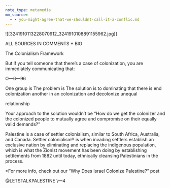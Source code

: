 ```yaml
---
note_type: metamedia
mm_source:
  - - you-might-agree-that-we-shouldnt-call-it-a-conflic.md
---
```


![[3241910113228070912_3241910108891155962.jpg]]

ALL SOURCES IN COMMENTS + BIO

The Colonialism Framework

But if you tell someone that there’s a case of
colonization, you are immediately communicating that:

O—6—96

One group is The problem is The solution is to
dominating that there is end colonization
another in an colonization and decolonize
unequal

relationship

Your approach to the solution wouldn’t be “How do we
get the colonizer and the colonized people to mutually
agree and compromise on their equally valid demands?”

Palestine is a case of settler colonialism, similar to
South Africa, Australia, and Canada. Settler colonialism®
is when invading settlers establish an exclusive nation by
eliminating and replacing the indigenous population,
which is what the Zionist movement has been doing by
establishing settlements from 1882 until today,
ethnically cleansing Palestinians in the process.

*For more info, check out our “Why Does Israel Colonize Palestine?” post

@LETSTALKPALESTINE \—4


